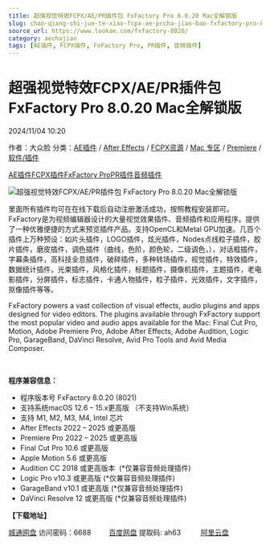 ```yaml
---
title: 超强视觉特效FCPX/AE/PR插件包 FxFactory Pro 8.0.20 Mac全解锁版
slug: chao-qiang-shi-jue-te-xiao-fcpx-ae-prcha-jian-bao-fxfactory-pro-8-0-20-macquan-jie-suo-ban
source_url: https://www.lookae.com/fxfactory-8020/
category: aechajian
tags: [AE插件, FCPX插件, FxFactory Pro, PR插件, 音频插件]
---
```

# 超强视觉特效FCPX/AE/PR插件包 FxFactory Pro 8.0.20 Mac全解锁版

2024/11/04 10:20

作者：大众脸
分类：[AE插件](https://www.lookae.com/after-effects/aechajian/) / [After Effects](https://www.lookae.com/after-effects/) / [FCPX资源](https://www.lookae.com/fcpx/) / [Mac 专区](https://www.lookae.com/mac-osx/) / [Premiere](https://www.lookae.com/qitarjcj/premierezy/) / [软件/插件](https://www.lookae.com/qitarjcj/)

[AE插件](https://www.lookae.com/tag/ae%e6%8f%92%e4%bb%b6/)[FCPX插件](https://www.lookae.com/tag/fcpx%e6%8f%92%e4%bb%b6/)[FxFactory Pro](https://www.lookae.com/tag/fxfactory-pro/)[PR插件](https://www.lookae.com/tag/pr%e6%8f%92%e4%bb%b6/)[音频插件](https://www.lookae.com/tag/%e9%9f%b3%e9%a2%91%e6%8f%92%e4%bb%b6/)

![超强视觉特效FCPX/AE/PR插件包 FxFactory Pro 8.0.20 Mac全解锁版](https://www.lookae.com/wp-content/uploads/2022/07/FxFactory-8.jpg "超强视觉特效FCPX/AE/PR插件包 FxFactory Pro 8.0.20 Mac全解锁版-LookAE.com")

里面所有插件均可在在线下载后自动注册激活成功，按照教程安装即可。FxFactory是为视频编辑器设计的大量视觉效果插件、音频插件和应用程序。提供了一种优雅便捷的方式来预览插件产品。支持OpenCL和Metal GPU加速。几百个插件上万种预设：如片头插件，LOGO插件，炫光插件，Nodes点线粒子插件，胶片插件，磨皮插件，调色插件（曲线，色阶，颜色轮，二级调色，），对话框插件，字幕条插件，高科技全息插件，破碎插件，多种转场插件，视觉插件，特效插件，数据统计插件，光束插件，风格化插件，标题插件，摄像机插件，主题插件，老电影插件，分屏插件，标志插件，卡通人物插件，粒子插件，光效插件，文字插件，抠像插件等等。

FxFactory powers a vast collection of visual effects, audio plugins and apps designed for video editors. The plugins available through FxFactory support the most popular video and audio apps available for the Mac: Final Cut Pro, Motion, Adobe Premiere Pro, Adobe After Effects, Adobe Audition, Logic Pro, GarageBand, DaVinci Resolve, Avid Pro Tools and Avid Media Composer.

[﻿﻿﻿﻿﻿](https://cloud.video.taobao.com//play/u/705956171/p/1/e/6/t/1/384363802933.mp4)

**程序兼容信息：**

* 程序版本号 FxFactory 8.0.20 (8021)
* 支持系统macOS 12.6 – 15.x更高版 （不支持Win系统）
* 支持 M1, M2, M3, M4, Intel 芯片
* After Effects 2022 – 2025 或更高版
* Premiere Pro 2022 – 2025 或更高版
* Final Cut Pro 10.6 或更高版
* Apple Motion 5.6 或更高版
* Audition CC 2018 或更高版本  (\*仅兼容音频处理插件)
* Logic Pro v10.3 或更高版 (\*仅兼容音频处理插件)
* GarageBand v10.1 或更高版 (\*仅兼容音频处理插件)
* DaVinci Resolve 12 或更高版 (\*仅兼容音频处理插件)

**【下载地址】**

[城通网盘](https://url70.ctfile.com/f/2827370-1420868138-4a8804?p=4431) 访问密码：6688         [百度网盘](https://pan.baidu.com/s/1wX4ZK3Um2aZUErDJ673VXw?pwd=ah63) 提取码: ah63          [阿里云盘](https://www.alipan.com/s/g82fuykSMe1)
